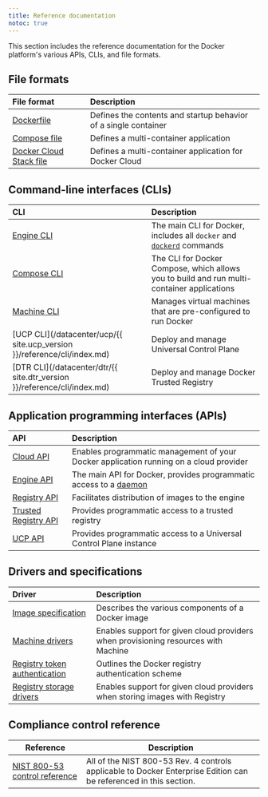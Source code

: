 ```yaml
---
title: Reference documentation
notoc: true
---
```


This section includes the reference documentation for the Docker platform's
various APIs, CLIs, and file formats.

## File formats

| File format                                            | Description                                                     |
|:-------------------------------------------------------|:----------------------------------------------------------------|
| [Dockerfile](/engine/reference/builder/)               | Defines the contents and startup behavior of a single container |
| [Compose file](/compose/compose-file/)                 | Defines a multi-container application                           |
| [Docker Cloud Stack file](/docker-cloud/apps/stack-yaml-reference/) | Defines a multi-container application for Docker Cloud          |


## Command-line interfaces (CLIs)

| CLI                                                   | Description                                                                                                      |
|:------------------------------------------------------|:-----------------------------------------------------------------------------------------------------------------|
| [Engine CLI](/engine/reference/commandline/cli/)          | The main CLI for Docker, includes all `docker` and [`dockerd`](/engine/reference/commandline/dockerd/) commands|
| [Compose CLI](/compose/reference/overview/)           | The CLI for Docker Compose, which allows you to build and run multi-container applications                       |
| [Machine CLI](/machine/reference/)                    | Manages virtual machines that are pre-configured to run Docker                                                   |
| [UCP CLI](/datacenter/ucp/{{ site.ucp_version }}/reference/cli/index.md) | Deploy and manage Universal Control Plane                                                                       |
| [DTR CLI](/datacenter/dtr/{{ site.dtr_version }}/reference/cli/index.md) | Deploy and manage Docker Trusted Registry                                                                                       |

## Application programming interfaces (APIs)

| API                                                        | Description                                                                            |
|:-----------------------------------------------------------|:---------------------------------------------------------------------------------------|
| [Cloud API](/apidocs/docker-cloud/)                        | Enables programmatic management of your Docker application running on a cloud provider |
| [Engine API](/engine/api/)                                 | The main API for Docker, provides programmatic access to a [daemon](/glossary/#daemon) |
| [Registry API](/registry/spec/api/)                        | Facilitates distribution of images to the engine                                       |
| [Trusted Registry API](/datacenter/dtr/2.4/reference/api/) | Provides programmatic access to a trusted registry                                     |
| [UCP API](/datacenter/ucp/2.2/reference/api)               | Provides programmatic access to a Universal Control Plane instance                     |


## Drivers and specifications

| Driver                                                 | Description                                                                        |
|:-------------------------------------------------------|:-----------------------------------------------------------------------------------|
| [Image specification](/registry/spec/manifest-v2-2/)   | Describes the various components of a Docker image                                 |
| [Machine drivers](/machine/drivers/os-base/)           | Enables support for given cloud providers when provisioning resources with Machine |
| [Registry token authentication](/registry/spec/auth/)  | Outlines the Docker registry authentication scheme                                 |
| [Registry storage drivers](/registry/storage-drivers/) | Enables support for given cloud providers when storing images with Registry        |

## Compliance control reference

| Reference | Description |
| --------- | ----------- |
| [NIST 800-53 control reference](/compliance/reference/800-53/) | All of the NIST 800-53 Rev. 4 controls applicable to Docker Enterprise Edition can be referenced in this section. |
